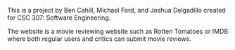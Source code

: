 This is a project by Ben Cahill, Michael Ford, and Joshua Delgadillo created for CSC 307: Software Engineering.

The website is a movie reviewing website such as Rotten Tomatoes or IMDB where both regular users and critics can submit movie reviews.
